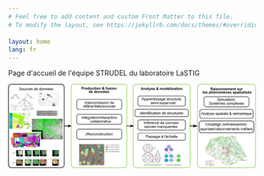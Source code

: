 ```yaml
---
# Feel free to add content and custom Front Matter to this file.
# To modify the layout, see https://jekyllrb.com/docs/themes/#overriding-theme-defaults

layout: home
lang: fr
---
```

Page d'accueil de l'équipe STRUDEL du laboratoire LaSTIG

<img src="/assets/images/graphical_abstract.png" alt="No image"/>
